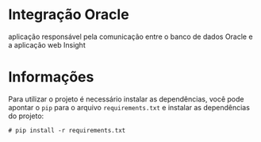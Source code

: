 # Integração Oracle
aplicação responsável pela comunicação entre o banco de dados Oracle e a aplicação web Insight
# Informações

Para utilizar o projeto é necessário instalar as dependências, você pode apontar o `pip` para o arquivo `requirements.txt` e instalar as dependências do projeto:

```
# pip install -r requirements.txt
```
